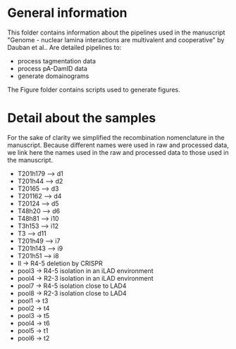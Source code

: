 # General information
This folder contains information about the pipelines used in the manuscript "Genome - nuclear lamina interactions are multivalent and cooperative" by Dauban et al.. 
Are detailed pipelines to:
- process tagmentation data
- process pA-DamID data
- generate domainograms

The Figure folder contains scripts used to generate figures.


# Detail about the samples
For the sake of clarity we simplified the recombination nomenclature in the manuscript. Because different names were used in raw and processed data, we link here the names used in the raw and processed data to those used in the manuscript.
* T201h179 —> d1
* T201h44 —> d2
* T20165 —> d3
* T201162 —> d4
* T20124 —> d5
* T48h20 —> d6
* T48h81 —> i10
* T3h153 —> i12
* T3 —> d11
* T201h49 —> i7
* T201h143 —> i9
* T201h51 —> i8
* II -> R4-5 deletion by CRISPR
* pool3 -> R4-5 isolation in an iLAD environment
* pool4 -> R2-3 isolation in an iLAD environment
* pool7 -> R4-5 isolation close to LAD4
* pool8 -> R2-3 isolation close to LAD4
* pool1 -> t3
* pool2 -> t4
* pool3 -> t5
* pool4 -> t6
* pool5 -> t1
* pool6 -> t2
